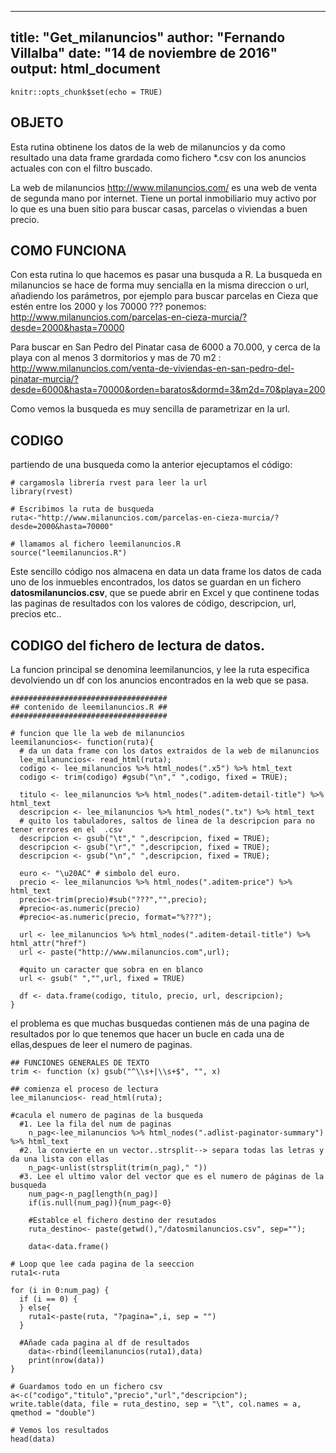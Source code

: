  ---
title: "Get_milanuncios"
author: "Fernando Villalba"
date: "14 de noviembre de 2016"
output: html_document
---

```{r setup, include=FALSE}
knitr::opts_chunk$set(echo = TRUE)
```

## OBJETO

Esta rutina obtinene los datos de la web de milanuncios y da como resultado una data frame grardada como fichero *.csv con los anuncios actuales con con el filtro buscado.

La web de milanuncios <http://www.milanuncios.com/> es una web de venta de segunda mano por internet. Tiene un portal inmobiliario muy activo por lo que es una buen sitio para buscar casas, parcelas o viviendas a buen precio.

## COMO FUNCIONA
Con esta rutina lo que hacemos es pasar una busquda a R.
La busqueda en milanuncios se hace de forma muy sencialla en la misma direccion o url, añadiendo los parámetros, por ejemplo para buscar parcelas en Cieza que estén entre los 2000 y los 70000 ??? ponemos: 
<http://www.milanuncios.com/parcelas-en-cieza-murcia/?desde=2000&hasta=70000>

Para buscar en San Pedro del Pinatar casa de 6000 a 70.000, y cerca de la playa con al menos 3 dormitorios y mas de 70 m2 :
<http://www.milanuncios.com/venta-de-viviendas-en-san-pedro-del-pinatar-murcia/?desde=6000&hasta=70000&orden=baratos&dormd=3&m2d=70&playa=200>

Como vemos la busqueda es muy sencilla de parametrizar en la url.

## CODIGO

partiendo de una busqueda como la anterior ejecuptamos el código:

```{r}
# cargamosla librería rvest para leer la url
library(rvest) 

# Escribimos la ruta de busqueda
ruta<-"http://www.milanuncios.com/parcelas-en-cieza-murcia/?desde=2000&hasta=70000"

# llamamos al fichero leemilanuncios.R
source("leemilanuncios.R")

```
Este sencillo código nos almacena en data un data frame los datos de cada uno de los inmuebles encontrados, los datos se guardan en un fichero **datosmilanuncios.csv**, que se puede abrir en Excel y que continene todas las paginas de resultados con los valores de código, descripcion, url, precios etc..


## CODIGO del fichero de lectura de datos.

La funcion principal se denomina leemilanuncios, y lee la ruta especifica devolviendo un df con los anuncios encontrados en la web que se pasa.


```{r}
###################################
## contenido de leemilanuncios.R ##
###################################

# funcion que lle la web de milanuncios 
leemilanuncios<- function(ruta){
  # da un data frame con los datos extraidos de la web de milanuncios
  lee_milanuncios<- read_html(ruta);
  codigo <- lee_milanuncios %>% html_nodes(".x5") %>% html_text
  codigo <- trim(codigo) #gsub("\n"," ",codigo, fixed = TRUE);
  
  titulo <- lee_milanuncios %>% html_nodes(".aditem-detail-title") %>% html_text
  descripcion <- lee_milanuncios %>% html_nodes(".tx") %>% html_text
  # quito los tabuladores, saltos de linea de la descripcion para no tener errores en el  .csv
  descripcion <- gsub("\t"," ",descripcion, fixed = TRUE);
  descripcion <- gsub("\r"," ",descripcion, fixed = TRUE);
  descripcion <- gsub("\n"," ",descripcion, fixed = TRUE);
  
  euro <- "\u20AC" # simbolo del euro.
  precio <- lee_milanuncios %>% html_nodes(".aditem-price") %>% html_text
  precio<-trim(precio)#sub("???","",precio);
  #precio<-as.numeric(precio)
  #precio<-as.numeric(precio, format="%???");
  
  url <- lee_milanuncios %>% html_nodes(".aditem-detail-title") %>% html_attr("href")
  url <- paste("http://www.milanuncios.com",url);
  
  #quito un caracter que sobra en en blanco
  url <- gsub(" ","",url, fixed = TRUE)
  
  df <- data.frame(codigo, titulo, precio, url, descripcion);
}

```
el problema es que muchas busquedas contienen más de una pagina de resultados por lo que tenemos que hacer un bucle en cada una de ellas,despues de leer el numero de paginas.



```{r}
## FUNCIONES GENERALES DE TEXTO
trim <- function (x) gsub("^\\s+|\\s+$", "", x)

## comienza el proceso de lectura
lee_milanuncios<- read_html(ruta);

#cacula el numero de paginas de la busqueda
  #1. Lee la fila del num de paginas
    n_pag<-lee_milanuncios %>% html_nodes(".adlist-paginator-summary") %>% html_text
  #2. la convierte en un vector..strsplit--> separa todas las letras y da una lista con ellas
    n_pag<-unlist(strsplit(trim(n_pag)," "))
  #3. Lee el ultimo valor del vector que es el numero de páginas de la busqueda 
    num_pag<-n_pag[length(n_pag)]
    if(is.null(num_pag)){num_pag<-0}
    
    #Establce el fichero destino der resutados
    ruta_destino<- paste(getwd(),"/datosmilanuncios.csv", sep="");
    
    data<-data.frame()

# Loop que lee cada pagina de la seeccion
ruta1<-ruta

for (i in 0:num_pag) {
  if (i == 0) {
  } else{
    ruta1<-paste(ruta, "?pagina=",i, sep = "")
  }
  
  #Añade cada pagina al df de resultados
    data<-rbind(leemilanuncios(ruta1),data)
    print(nrow(data))
}

# Guardamos todo en un fichero csv
a<-c("codigo","titulo","precio","url","descripcion");
write.table(data, file = ruta_destino, sep = "\t", col.names = a, qmethod = "double")

# Vemos los resultados
head(data)
```
